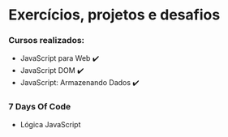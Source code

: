 # Exercícios, projetos e desafios
### Cursos realizados:
- JavaScript para Web :heavy_check_mark:
- JavaScript DOM :heavy_check_mark:
- JavaScript: Armazenando Dados :heavy_check_mark:
### 7 Days Of Code
- Lógica JavaScript
